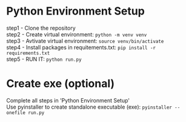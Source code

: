 # Python Environment Setup
step1 - Clone the repository
<br>
step2 - Create virtual environment: `python -m venv venv`
<br>
step3 - Avtivate virtual environment: `source venv/bin/activate`
<br>
step4 - Install packages in requitements.txt: `pip install -r requirements.txt`
<br>
step5 - RUN IT: `python run.py`

# Create exe (optional)
Complete all steps in 'Python Environment Setup'
<br>
Use pyinstaller to create standalone executable (exe): `pyinstaller --onefile run.py`
